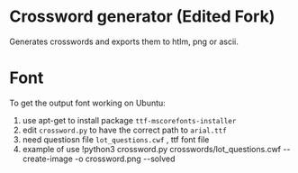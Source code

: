 # Crossword generator (Edited Fork)
Generates crosswords and exports them to htlm, png or ascii.

# Font 
To get the output font working on Ubuntu: 

1. use apt-get to install package `ttf-mscorefonts-installer`
2. edit `crossword.py` to have the correct path to `arial.ttf`
3. need questiosn file `lot_questions.cwf` , ttf font file
4. example of use !python3 crossword.py crosswords/lot_questions.cwf --create-image -o crossword.png --solved  
